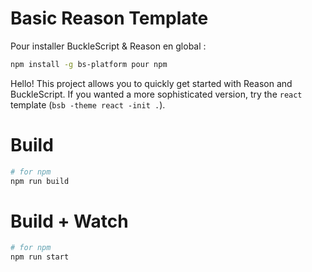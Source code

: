# Basic Reason Template

Pour installer BuckleScript & Reason en global :

```bash
npm install -g bs-platform pour npm
```

Hello! This project allows you to quickly get started with Reason and BuckleScript. If you wanted a more sophisticated version, try the `react` template (`bsb -theme react -init .`).

# Build

```bash
# for npm
npm run build
```

# Build + Watch

```bash
# for npm
npm run start
```

